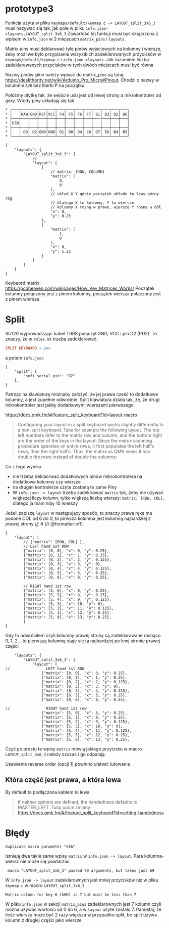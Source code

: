 # prototype3

Funkcja użyta w pliku `keymaps/default/keymap.c -> LAYOUT_split_3x6_3` musi nazywać się tak,
jak pole w pliku `info.json->layouts.LAYOUT_split_3x6_3`
Zawartość tej funkcji musi być skojarzona z wpisem w `info.json` w 2 miejscach `matrix_pins` i `layouts`.

Matrix pins musi deklarować tyle pinów wejściowych na kolumny i wiersze,
żeby możliwe było przypisanie wszystkich zadeklarowanych przycisków w `keymaps/default/keymap.c` i `info.json->layouts`.
Jak rozumiem liczba zadeklarowanych przycisków w tych dwóch miejscach musi być równa

Nazwy pinów jakie należy wpisać do matrix_pins są tutaj: https://deskthority.net/wiki/Arduino_Pro_Micro#Pinout.
Chodzi o nazwy w kolumnie `AVR` bez literki P na początku.

Połóżmy płytkę tak, że wejście usb jest od lewej strony a mikrokontroler od góry. Wtedy piny układają się tak

    * ┌───┬───┬───┬───┬───┬───┬───┬───┬───┬───┬───┬───┬───┐
    * │   │RAW│GND│RST│VCC│ F4│ F5│ F6│ F7│ B1│ B3│ B2│ B6│
    * ├───┼───┼───┼───┼───┼───┼───┼───┼───┼───├───┼───┼───┤
    * │USB│   │   │   │   │   │   │   │   │   │   │   │   │     
    * ├───┼───┼───┼───┼───┼───┼───┼───┼───┼───┼───┼───┼───┤
    * │   │ D3│ D2│GND│GND│ D1│ D0│ D4│ C6│ D7│ E6│ B4│ B5│
    * └───┴───┴───┴───┴───┴───┴───┴───┴───┴───┴───┴───┴───┘

```json5
{
    "layouts": {
        "LAYOUT_split_3x6_3": {
            // 
            "layout": [
                {
                    // matrix: [ROW, COLUMN]
                    "matrix": [
                        0,
                        0
                    ],
                    // układ X Y gdzie początek układu to lewy górny róg
                    // dlatego X to kolumny, Y to wiersze 
                    // kolumny X rosną w prawo, wiersze Y rosną w dół
                    "x": 0,
                    "y": 0.25
                },
                {
                    "matrix": [
                        1,
                        0
                    ],
                    "x": 0,
                    "y": 1.25
                }
            ]
        }
    }
}
```

Keybaord matrix: https://pcbheaven.com/wikipages/How_Key_Matrices_Works/
Początek kolumny połączony jest z pinem kolumny, początek wiersza połączony jest z pinem wiersza

# Split

SU120 wyprowadzając kabel TRRS połączył GND, VCC i pin D2 (PD2). To znaczy, że w `rules.mk` trzeba zadeklarować:

```mk
SPLIT_KEYBOARD = yes
```

a potem `info.json`

```json5
{
    "split": {
        "soft_serial_pin": "D2"
    },
}
```

Patrząc na klawiaturę możnaby założyć, że jej prawa cześć to dodatkowe kolumny, a jest zupełnie odwrotnie.
Split klawiatura działa tak, że, że drugi mikrokontroler jest jakby dodatkowymi wierszami pierwszego.

https://docs.qmk.fm/#/feature_split_keyboard?id=layout-macro

> Configuring your layout in a split keyboard works slightly differently to a non-split keyboard. Take for example the
> following layout. The top left numbers refer to the matrix row and column, and the bottom right are the order of the
> keys in the layout:
> Since the matrix scanning procedure operates on entire rows, it first populates the left half’s rows, then the right
> half’s. Thus, the matrix as QMK views it has double the rows instead of double the columns:

Co z tego wynika

- nie trzeba deklaorwać dodatkowych pinów mikrokontrolera na dodatkowe kolumny czy wiersze
- na drugim kontrolerze użyte zostaną te same Piny
- W `info.json -> layout` trzeba zadeklrować `matrix` tak, żeby nie używać większej liczy kolumn,
  tylko większą liczbę wierszy: `matrix: [ROW, COL]`, dlatego ja mam niby 10 wierszy


Jeżeli zapiszę `layout` w następujący sposób, to znaczy prawa ręka ma podane COL od 6 do 0, 
to pirwsza kolumna jest kolumną najbardziej z prawej strony
[//]: # (// @formatter:off)
```json5
{
    "layout": [
        // {"matrix": [ROW, COL] },
        // LEFT hand 1st ROW
        {"matrix": [0, 0], "x": 0, "y": 0.25},
        {"matrix": [0, 1], "x": 1, "y": 0.25},
        {"matrix": [0, 2], "x": 2, "y": 0.125},
        {"matrix": [0, 3], "x": 3, "y": 0},
        {"matrix": [0, 4], "x": 4, "y": 0.125},
        {"matrix": [0, 5], "x": 5, "y": 0.25},
        {"matrix": [0, 6], "x": 8, "y": 0.25},

        // RIGHT hand 1st row
        {"matrix": [5, 6], "x": 8, "y": 0.25},
        {"matrix": [5, 5], "x": 8, "y": 0.25},
        {"matrix": [5, 4], "x": 9, "y": 0.125},
        {"matrix": [5, 3], "x": 10, "y": 0},
        {"matrix": [5, 2], "x": 11, "y": 0.125},
        {"matrix": [5, 1], "x": 12, "y": 0.25},
        {"matrix": [5, 0], "x": 13, "y": 0.25},
        }
}
```

[//]: # (// @formatter:on )


Gdy to odwróciłem czyli kolumny prawej strony są zadeklarowane rosnąco 0, 1, 2... 
to pierwszą kolumną staje się ta najbardziej po lewj stronie prawej części 

[//]: # (// @formatter:off)
```json5
    "layouts": {
        "LAYOUT_split_3x6_3": {
            "layout": [
//                LEFT hand 1st ROW
                {"matrix": [0, 0], "x": 0, "y": 0.25},
                {"matrix": [0, 1], "x": 1, "y": 0.25},
                {"matrix": [0, 2], "x": 2, "y": 0.125},
                {"matrix": [0, 3], "x": 3, "y": 0},
                {"matrix": [0, 4], "x": 4, "y": 0.125},
                {"matrix": [0, 5], "x": 5, "y": 0.25},
                {"matrix": [0, 6], "x": 8, "y": 0.25},

//                RIGHT hand 1st row
                {"matrix": [5, 0], "x": 8, "y": 0.25},
                {"matrix": [5, 1], "x": 8, "y": 0.25},
                {"matrix": [5, 2], "x": 9, "y": 0.125},
                {"matrix": [5, 3], "x": 10, "y": 0},
                {"matrix": [5, 4], "x": 11, "y": 0.125},
                {"matrix": [5, 5], "x": 12, "y": 0.25},
                {"matrix": [5, 6], "x": 13, "y": 0.25},

```
[//]: # (// @formatter:on )

Czyli po prostu te wpisy `matrix` mówią jakiego przycisku w macro `LAYOUT_split_3x6_3` należy szukać i go odpalają.

Usawienie reverse order (opcji 1) powinno ułatwić lutowanie 

## Która część jest prawa, a która lewa

By default ta podłączona kablem to lewa

> If neither options are defined, the handedness defaults to MASTER_LEFT.
Tutaj opcje zmiany: https://docs.qmk.fm/#/feature_split_keyboard?id=setting-handedness

# Błędy

```shell
duplicate macro parameter "k5A"
```

Istnieją dwa takie same wpisy `matrix` w `info.json -> layout`. Para kolumna-wiersz nie może się powtarzać

```shell
 macro "LAYOUT_split_3x6_3" passed 70 arguments, but takes just 69
```

W `info.json -> layout` zadeklarownych jest mniej przycisków niż w pliku `keymap.c` w macro `LAYOUT_split_3x6_3`

```shell
Matrix column for key 6 (k0H) is 7 but must be less than 7
```

W pliku `info.json` w sekcji `matrix_pins` zadeklarownych jest 7 kolumn czyli można używać wartości od 0 do 6,
a w `layout` użyte zostało 7. 
Pamiętaj, że ilość wierszy może być 2 razy większa w przypadku split, 
bo split używa kolumn z drugiej części jako wiersze
